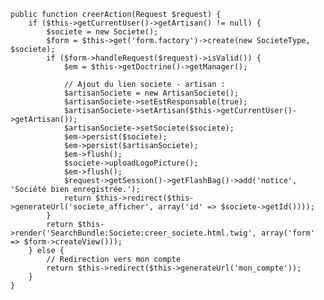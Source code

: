   	public function creerAction(Request $request) {
  		if ($this->getCurrentUser()->getArtisan() != null) {
  			$societe = new Societe();
  			$form = $this->get('form.factory')->create(new SocieteType, $societe);
  			if ($form->handleRequest($request)->isValid()) {
  				$em = $this->getDoctrine()->getManager();
  				
  				// Ajout du lien societe - artisan :
  				$artisanSociete = new ArtisanSociete();
  				$artisanSociete->setEstResponsable(true);
  				$artisanSociete->setArtisan($this->getCurrentUser()->getArtisan());
  				$artisanSociete->setSociete($societe);
  				$em->persist($societe);
  				$em->persist($artisanSociete);
  				$em->flush();
  				$societe->uploadLogoPicture();
  				$em->flush();
  				$request->getSession()->getFlashBag()->add('notice', 'Société bien enregistrée.');
  				return $this->redirect($this->generateUrl('societe_afficher', array('id' => $societe->getId())));
  			}
  			return $this->render('SearchBundle:Societe:creer_societe.html.twig', array('form' => $form->createView()));
  		} else {
  			// Redirection vers mon compte
  			return $this->redirect($this->generateUrl('mon_compte'));
  		}
  	}
